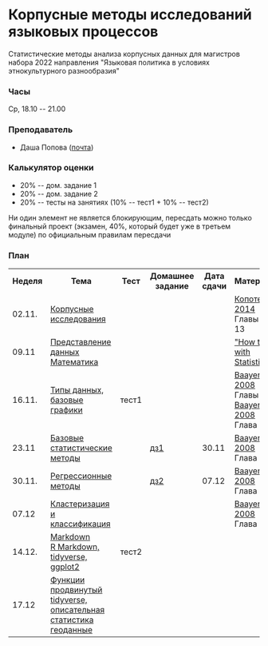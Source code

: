 # Корпусные методы исследований языковых процессов

Статистические методы анализа корпусных данных для магистров набора 2022 направления "Языковая политика в условиях этнокультурного разнообразия"

### Часы

Ср, 18.10 -- 21.00

### Преподаватель
* Даша Попова ([почта](mailto:daschapopowa@gmail.com))

### Калькулятор оценки
* 20% -- дом. задание 1
* 20% -- дом. задание 2
* 20% -- тесты на занятиях (10% -- тест1 + 10% -- тест2)

Ни один элемент не является блокирующим, пересдать можно только финальный проект (экзамен, 40%, который будет уже в третьем модуле) по официальным правилам пересдачи

### План
<table>
  <tr>
    <th>Неделя</th>
    <th>Тема</th>
    <th>Тест</th>
    <th>Домашнее задание</th>
    <th>Дата сдачи</th>
    <th>Материалы</th>
  </tr>
  <tr>
    <td>02.11.</td>
    <td><a href="https://github.com/dashapopova/CorpusMethods/blob/main/%D0%9A%D0%BE%D1%80%D0%BF%D1%83%D1%81%D0%BD%D1%8B%D0%B5%20%D0%B8%D1%81%D1%81%D0%BB%D0%B5%D0%B4%D0%BE%D0%B2%D0%B0%D0%BD%D0%B8%D1%8F/CM_Corpus%20linguistics.pdf">Корпусные исследования</a></td>
    <td></td>
    <td></td>
    <td></td>
    <td><a href="http://iknigi.net/avtor-mihail-kopotev/105402-vvedenie-v-korpusnuyu-lingvistiku-mihail-kopotev/read/page-1.html">Копотев 2014</a> <br> Главы 1-13
      </td>
  </tr>
    <tr>
    <td>09.11</td>
    <td><a href="https://github.com/dashapopova/CorpusMethods/blob/main/%D0%9F%D1%80%D0%B5%D0%B4%D1%81%D1%82%D0%B0%D0%B2%D0%BB%D0%B5%D0%BD%D0%B8%D0%B5%20%D0%B4%D0%B0%D0%BD%D0%BD%D1%8B%D1%85.%20%D0%9C%D0%B0%D1%82%D0%B5%D0%BC%D0%B0%D1%82%D0%B8%D0%BA%D0%B0/W2_HowToLieWithStatistics_2022.pdf">Представление данных</a><br>
      <a href="https://github.com/dashapopova/CorpusMethods/blob/main/%D0%9F%D1%80%D0%B5%D0%B4%D1%81%D1%82%D0%B0%D0%B2%D0%BB%D0%B5%D0%BD%D0%B8%D0%B5%20%D0%B4%D0%B0%D0%BD%D0%BD%D1%8B%D1%85.%20%D0%9C%D0%B0%D1%82%D0%B5%D0%BC%D0%B0%D1%82%D0%B8%D0%BA%D0%B0/W2_Math.pdf">Математика</a></td>
    <td></td>
    <td></td>
    <td></td>
    <td><a href="https://www.google.com/url?sa=t&rct=j&q=&esrc=s&source=web&cd=&ved=2ahUKEwia9s6v_unzAhVGxosKHRCBDC4QFnoECAQQAQ&url=https%3A%2F%2Fwww.horace.org%2Fblog%2Fwp-content%2Fuploads%2F2012%2F05%2FHow-to-Lie-With-Statistics-1954-Huff.pdf&usg=AOvVaw1Ce4jG0wKVlSCz_AjOU8c2">"How to Lie with Statistics"</a> </td>
  </tr>
  <tr>
    <td>16.11.</td>
    <td><a href="https://github.com/dashapopova/CorpusMethods/tree/main/%D0%A2%D0%B8%D0%BF%D1%8B%20%D0%B4%D0%B0%D0%BD%D0%BD%D1%8B%D1%85%2C%20%D0%B1%D0%B0%D0%B7%D0%BE%D0%B2%D1%8B%D0%B5%20%D0%B3%D1%80%D0%B0%D1%84%D0%B8%D0%BA%D0%B8">Типы данных, базовые графики</a></td>
    <td>тест1</td>
    <td></td>
    <td></td>
    <td><a href="http://www.sfs.uni-tuebingen.de/~hbaayen/publications/baayenCUPstats.pdf">Baayen 2008</a> <br>Главы 1-2<br>
      <a href="http://www.sfs.uni-tuebingen.de/~hbaayen/publications/baayenCUPstats.pdf">Baayen 2008</a> <br>Глава 3
    </td>
  </tr>
    <tr>
    <td>23.11</td>
    <td><a href="https://github.com/dashapopova/CorpusMethods/tree/main/%D0%91%D0%B0%D0%B7%D0%BE%D0%B2%D1%8B%D0%B5%20%D1%81%D1%82%D0%B0%D1%82%D0%B8%D1%81%D1%82%D0%B8%D1%87%D0%B5%D1%81%D0%BA%D0%B8%D0%B5%20%D0%BC%D0%B5%D1%82%D0%BE%D0%B4%D1%8B">Базовые статистические методы</a></td>
    <td></td>  
    <td><a href="https://github.com/dashapopova/CorpusMethods/blob/main/HWs/CM_hw1_2022.pdf">дз1</a></td>
    <td>30.11</td>
    <td><a href="http://www.sfs.uni-tuebingen.de/~hbaayen/publications/baayenCUPstats.pdf">Baayen 2008</a> <br>Глава 4 
      </td>
  </tr>
  <tr>
    <td>30.11.</td>
    <td><a href="https://github.com/dashapopova/CorpusMethods/tree/main/Regression">Регрессионные методы</a></td>
    <td></td>
    <td><a href="https://github.com/dashapopova/CorpusMethods/blob/main/HWs/CM_hw2_2022.pdf">дз2</a></td>
    <td>07.12</td>
    <td>
      <a href="http://www.sfs.uni-tuebingen.de/~hbaayen/publications/baayenCUPstats.pdf">Baayen 2008</a> <br>Глава 6
    </td>
  </tr>
    <tr>
    <td>07.12</td>
    <td><a href="https://github.com/dashapopova/CorpusMethods/tree/main/Clustering">Кластеризация и классификация</a></td>
    <td></td>  
    <td></td>
    <td></td>
    <td><a href="http://www.sfs.uni-tuebingen.de/~hbaayen/publications/baayenCUPstats.pdf">Baayen 2008</a> <br>Глава 5<br>
      </td>
  </tr>
  <tr>
    <td>14.12.</td>
    <td><a href="https://github.com/dashapopova/Intro-to-R/blob/main/04.09/Markdown.md">Markdown</a><br>
    <a href="https://github.com/dashapopova/Intro-to-R/tree/main/11.09">R Markdown, tidyverse, ggplot2</a></td>
    <td>тест2</td>
    <td></td>
    <td></td>
    <td>
    </td>
  </tr>
    <tr>
    <td>17.12</td>
    <td><a href="https://github.com/dashapopova/Intro-to-R/blob/main/25.09/functions.Rmd">Функции</a><br>
    <a href="https://github.com/dashapopova/Intro-to-R/tree/main/02.10">продвинутый tidyverse, описательная статистика</a><br>
      <a href="https://github.com/dashapopova/Intro-to-R/blob/main/09.10/geodata.Rmd">геоданные</a>
      </td>
    <td></td>
    <td></td>  
    <td></td>
    <td></td>
  </tr> 
</table>
